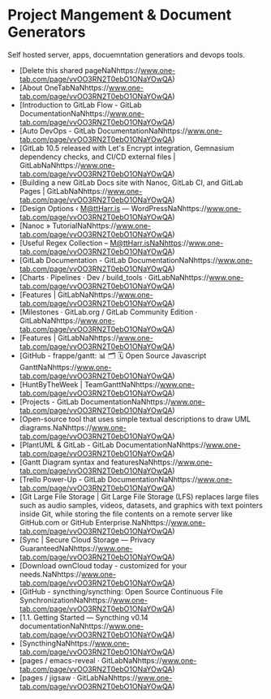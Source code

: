 # Project Mangement & Document Generators

Self hosted server, apps, docuemntation generatiors and devops tools.

 - [Delete this shared pageNaNhttps://www.one-tab.com/page/vvOO3RN2T0ebO1ONaYOwQA) 
 - [About OneTabNaNhttps://www.one-tab.com/page/vvOO3RN2T0ebO1ONaYOwQA) 
 - [Introduction to GitLab Flow - GitLab DocumentationNaNhttps://www.one-tab.com/page/vvOO3RN2T0ebO1ONaYOwQA) 
 - [Auto DevOps - GitLab DocumentationNaNhttps://www.one-tab.com/page/vvOO3RN2T0ebO1ONaYOwQA) 
 - [GitLab 10.5 released with Let's Encrypt integration, Gemnasium dependency checks, and CI/CD external files | GitLabNaNhttps://www.one-tab.com/page/vvOO3RN2T0ebO1ONaYOwQA) 
 - [Building a new GitLab Docs site with Nanoc, GitLab CI, and GitLab Pages | GitLabNaNhttps://www.one-tab.com/page/vvOO3RN2T0ebO1ONaYOwQA) 
 - [Design Options ‹ M@ttHarr.is &mdash; WordPressNaNhttps://www.one-tab.com/page/vvOO3RN2T0ebO1ONaYOwQA) 
 - [Nanoc » TutorialNaNhttps://www.one-tab.com/page/vvOO3RN2T0ebO1ONaYOwQA) 
 - [Useful Regex Collection &ndash; M@ttHarr.isNaNhttps://www.one-tab.com/page/vvOO3RN2T0ebO1ONaYOwQA) 
 - [GitLab Documentation - GitLab DocumentationNaNhttps://www.one-tab.com/page/vvOO3RN2T0ebO1ONaYOwQA) 
 - [Charts · Pipelines · Dev / build_tools · GitLabNaNhttps://www.one-tab.com/page/vvOO3RN2T0ebO1ONaYOwQA) 
 - [Features | GitLabNaNhttps://www.one-tab.com/page/vvOO3RN2T0ebO1ONaYOwQA) 
 - [Milestones · GitLab.org / GitLab Community Edition · GitLabNaNhttps://www.one-tab.com/page/vvOO3RN2T0ebO1ONaYOwQA) 
 - [Features | GitLabNaNhttps://www.one-tab.com/page/vvOO3RN2T0ebO1ONaYOwQA) 
 - [GitHub - frappe/gantt: 📊 🗂 🗓 Open Source Javascript GanttNaNhttps://www.one-tab.com/page/vvOO3RN2T0ebO1ONaYOwQA) 
 - [HuntByTheWeek | TeamGanttNaNhttps://www.one-tab.com/page/vvOO3RN2T0ebO1ONaYOwQA) 
 - [Projects - GitLab DocumentationNaNhttps://www.one-tab.com/page/vvOO3RN2T0ebO1ONaYOwQA) 
 - [Open-source tool that uses simple textual descriptions to draw UML diagrams.NaNhttps://www.one-tab.com/page/vvOO3RN2T0ebO1ONaYOwQA) 
 - [PlantUML & GitLab - GitLab DocumentationNaNhttps://www.one-tab.com/page/vvOO3RN2T0ebO1ONaYOwQA) 
 - [Gantt Diagram syntax and featuresNaNhttps://www.one-tab.com/page/vvOO3RN2T0ebO1ONaYOwQA) 
 - [Trello Power-Up - GitLab DocumentationNaNhttps://www.one-tab.com/page/vvOO3RN2T0ebO1ONaYOwQA) 
 - [Git Large File Storage | Git Large File Storage (LFS) replaces large files such as audio samples, videos, datasets, and graphics with text pointers inside Git, while storing the file contents on a remote server like GitHub.com or GitHub Enterprise.NaNhttps://www.one-tab.com/page/vvOO3RN2T0ebO1ONaYOwQA) 
 - [Sync | Secure Cloud Storage &mdash; Privacy GuaranteedNaNhttps://www.one-tab.com/page/vvOO3RN2T0ebO1ONaYOwQA) 
 - [Download ownCloud today - customized for your needs.NaNhttps://www.one-tab.com/page/vvOO3RN2T0ebO1ONaYOwQA) 
 - [GitHub - syncthing/syncthing: Open Source Continuous File SynchronizationNaNhttps://www.one-tab.com/page/vvOO3RN2T0ebO1ONaYOwQA) 
 - [1.1. Getting Started &mdash; Syncthing v0.14 documentationNaNhttps://www.one-tab.com/page/vvOO3RN2T0ebO1ONaYOwQA) 
 - [SyncthingNaNhttps://www.one-tab.com/page/vvOO3RN2T0ebO1ONaYOwQA) 
 - [pages / emacs-reveal · GitLabNaNhttps://www.one-tab.com/page/vvOO3RN2T0ebO1ONaYOwQA) 
 - [pages / jigsaw · GitLabNaNhttps://www.one-tab.com/page/vvOO3RN2T0ebO1ONaYOwQA) 

